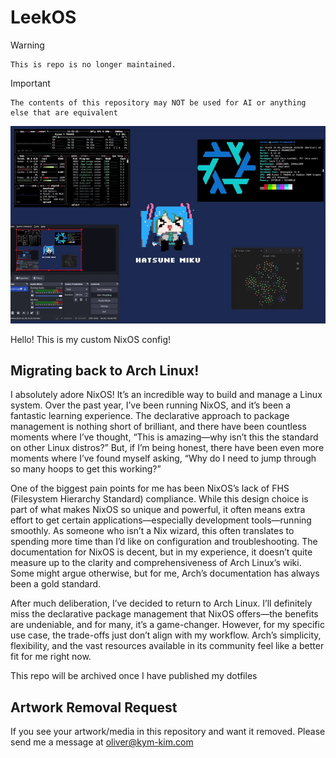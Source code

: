 # LeekOS
> [!WARNING] 
    This is repo is no longer maintained. 

> [!IMPORTANT]
    The contents of this repository may NOT be used for AI or anything else that are equivalent

![Hatsune Miku!](./horizontallyspinningmiku.gif)

Hello! This is my custom NixOS config! 

## Migrating back to Arch Linux!

I absolutely adore NixOS! It’s an incredible way to build and manage a Linux system. Over the past year, I’ve been running NixOS, and it’s been a fantastic learning experience. The declarative approach to package management is nothing short of brilliant, and there have been countless moments where I’ve thought, “This is amazing—why isn’t this the standard on other Linux distros?” But, if I’m being honest, there have been even more moments where I’ve found myself asking, “Why do I need to jump through so many hoops to get this working?” 

One of the biggest pain points for me has been NixOS’s lack of FHS (Filesystem Hierarchy Standard) compliance. While this design choice is part of what makes NixOS so unique and powerful, it often means extra effort to get certain applications—especially development tools—running smoothly. As someone who isn’t a Nix wizard, this often translates to spending more time than I’d like on configuration and troubleshooting. The documentation for NixOS is decent, but in my experience, it doesn’t quite measure up to the clarity and comprehensiveness of Arch Linux’s wiki. Some might argue otherwise, but for me, Arch’s documentation has always been a gold standard.

After much deliberation, I’ve decided to return to Arch Linux. I’ll definitely miss the declarative package management that NixOS offers—the benefits are undeniable, and for many, it’s a game-changer. However, for my specific use case, the trade-offs just don’t align with my workflow. Arch’s simplicity, flexibility, and the vast resources available in its community feel like a better fit for me right now.

This repo will be archived once I have published my dotfiles


## Artwork Removal Request
If you see your artwork/media in this repository and want it removed. Please send me a message at oliver@kym-kim.com


